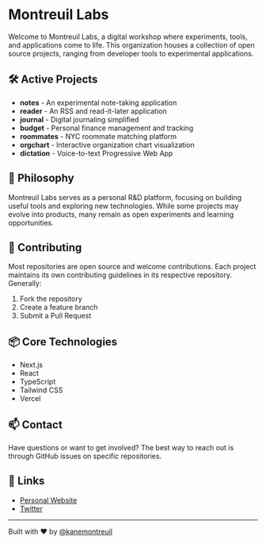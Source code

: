 # Montreuil Labs

Welcome to Montreuil Labs, a digital workshop where experiments, tools, and applications come to life. This organization houses a collection of open source projects, ranging from developer tools to experimental applications.

## 🛠️ Active Projects

- **notes** - An experimental note-taking application
- **reader** - An RSS and read-it-later application
- **journal** - Digital journaling simplified
- **budget** - Personal finance management and tracking
- **roommates** - NYC roommate matching platform
- **orgchart** - Interactive organization chart visualization
- **dictation** - Voice-to-text Progressive Web App

## 🧪 Philosophy

Montreuil Labs serves as a personal R&D platform, focusing on building useful tools and exploring new technologies. While some projects may evolve into products, many remain as open experiments and learning opportunities.

## 🤝 Contributing

Most repositories are open source and welcome contributions. Each project maintains its own contributing guidelines in its respective repository. Generally:

1. Fork the repository
2. Create a feature branch
3. Submit a Pull Request

## 📦 Core Technologies

- Next.js
- React
- TypeScript
- Tailwind CSS
- Vercel

## 📫 Contact

Have questions or want to get involved? The best way to reach out is through GitHub issues on specific repositories.

## 🔗 Links

- [Personal Website](https://montreuil.dev)
- [Twitter](https://x.com/kanemontreuil)

---

Built with ♥️ by [@kanemontreuil](https://github.com/kanemontreuil)
